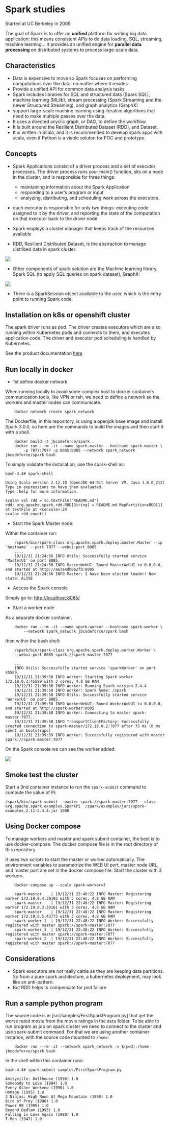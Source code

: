 # Spark studies

Started at UC Berkeley in 2009.

The goal of Spark is to offer an **unified** platform for writing big data application: this means consistent APIs to do data loading, SQL, streaming, machine learning... It provides an unified engine for **parallel data processing** on distributed systems to process large-scale data.

## Characteristics

* Data is expensive to move so Spark focuses on performing computations over the data, no matter where it resides
* Provide a unified API for common data analysis tasks
* Spark includes libraries for SQL and structured data (Spark SQL), machine learning (MLlib), stream processing (Spark Streaming and the newer Structured Streaming), and graph analytics (GraphX)
* support large-scale machine learning using iterative algorithms that need to make multiple passes over the data.
* It uses a directed acyclic graph, or DAG, to define the workflow.
* It is built around the Resilient Distributed Dataset (RDD), and Dataset.
* It is written in Scala, and it is recommended to develop spark apps with scala, even if Python is a viable soluton for POC and prototype.

## Concepts

* Spark Applications consist of a driver process and a set of executor processes. The driver process runs your main() function, sits on a node in the cluster, and is responsible for three things: 
    * maintaining information about the Spark Application
    * responding to a user’s program or input
    * analyzing, distributing, and scheduling work across the executors.

* each executor is responsible for only two things: executing code assigned to it by the driver, and reporting the state of the computation on that executor back to the driver node
* Spark employs a cluster manager that keeps track of the resources available
* RDD, Resilient Distributed Dataset, is the abstraction to manage distribed data in spark cluster.

![](images/app-arch.png)

* Other components of spark solution are the Machine learning library, Spark SQL (to apply SQL queries on spark dataset), GraphX:

![](images/spark-components.png)

* There is a SparkSession object available to the user, which is the entry point to running Spark code.

## Installation on k8s or openshift cluster

The spark driver runs as pod. The driver creates executors which are also running within Kubernetes pods and connects to them, and executes application code.
The driver and executor pod scheduling is handled by Kubernetes.

See the product documentation [here](https://spark.apache.org/docs/latest/running-on-kubernetes.html)

## Run locally in docker

* 1st define docker network

When running locally to avoid some complex host to docker containers communication tools, like VPN or rsh, we need to define a network so the workers and master nodes can communicate.

```shell
    docker network create spark_network
```

The Dockerfile, in this repository, is using a openjdk base image and install Spark 3.0.0, so here are the commands to build the images and then start it with a shell.

```shell
    docker build -t jbcodeforce/spark .
    docker run --rm -it --name spark-master --hostname spark-master \
        -p 7077:7077 -p 8085:8085 --network spark_network jbcodeforce/spark bash
```

To simply validate the installation, use the spark-shell as:

```shell
bash-4.4# spark-shell

Using Scala version 2.12.10 (OpenJDK 64-Bit Server VM, Java 1.8.0_212)
Type in expressions to have them evaluated.
Type :help for more information.

scala> val rdd = sc.textFile("README.md")
rdd: org.apache.spark.rdd.RDD[String] = README.md MapPartitionsRDD[1] at textFile at <console>:24
scala> rdd.count()
```

* Start the Spark Master node:

Within the container run:

```shell
    /spark/bin/spark-class org.apache.spark.deploy.master.Master --ip `hostname` --port 7077 --webui-port 8085
    ....
    19/12/31 21:24:56 INFO Utils: Successfully started service 'MasterUI' on port 8085.
    19/12/31 21:24:56 INFO MasterWebUI: Bound MasterWebUI to 0.0.0.0, and started at http://a63a4db062fb:8085
    19/12/31 21:24:56 INFO Master: I have been elected leader! New state: ALIVE
```

* Access the Spark console

Simply go to: [http://localhost:8085/](http://localhost:8085/)

* Start a worker node 

As a separate docker container. 

```shell
    docker run --rm -it --name spark-worker --hostname spark-worker \
        --network spark_network jbcodeforce/spark bash
```

then within the bash shell:

```shell
    /spark/bin/spark-class org.apache.spark.deploy.worker.Worker \
    --webui-port 8085 spark://spark-master:7077

    ...
    INFO Utils: Successfully started service 'sparkWorker' on port 45589.
    19/12/31 21:39:58 INFO Worker: Starting Spark worker 172.18.0.3:45589 with 3 cores, 4.8 GB RAM
    19/12/31 21:39:58 INFO Worker: Running Spark version 2.4.4
    19/12/31 21:39:58 INFO Worker: Spark home: /spark
    19/12/31 21:39:58 INFO Utils: Successfully started service 'WorkerUI' on port 8085.
    19/12/31 21:39:58 INFO WorkerWebUI: Bound WorkerWebUI to 0.0.0.0, and started at http://spark-worker:8085
    19/12/31 21:39:58 INFO Worker: Connecting to master spark-master:7077...
    19/12/31 21:39:58 INFO TransportClientFactory: Successfully created connection to spark-master/172.18.0.2:7077 after 75 ms (0 ms spent in bootstraps)
    19/12/31 21:39:59 INFO Worker: Successfully registered with master spark://spark-master:7077
```

On the Spark console we can see the worker added:

![](images/spark-console.png)

## Smoke test the cluster

Start a 3nd container instance to run the `spark-submit` command to compute the value of Pi:

```
/spark/bin/spark-submit --master spark://spark-master:7077 --class     org.apache.spark.examples.SparkPi  /spark/examples/jars/spark-examples_2.11-2.4.4.jar 1000
```

## Using Docker compose

To manage workers and master and spark submit container, the best is to use docker-compose. The docker compose file is in the root directory of this repository.

It uses two scripts to start the master or worker automatically. The environment variables to parametrize the WEB UI port, master node URL, and master port are set in the docker compose file. Start the cluster with 3 workers.

```shell
    docker-compose up --scale spark-worker=3

    spark-master    | 19/12/31 22:48:22 INFO Master: Registering worker 172.19.0.4:39193 with 3 cores, 4.8 GB RAM
    spark-master    | 19/12/31 22:48:22 INFO Master: Registering worker 172.19.0.3:39161 with 3 cores, 4.8 GB RAM
    spark-master    | 19/12/31 22:48:22 INFO Master: Registering worker 172.19.0.5:43775 with 3 cores, 4.8 GB RAM
    spark-worker_1  | 19/12/31 22:48:22 INFO Worker: Successfully registered with master spark://spark-master:7077
    spark-worker_3  | 19/12/31 22:48:22 INFO Worker: Successfully registered with master spark://spark-master:7077
    spark-worker_2  | 19/12/31 22:48:22 INFO Worker: Successfully registered with master spark://spark-master:7077
```

## Considerations

* Spark executors are not really cattle as they are keeping data partitions. So from a pure spark architecture, a kubernetes deployment, may look like an anti-pattern.
* But RDD helps to compensate for pod failure

## Run a sample python program

The source code is in [src/samples/FirstSparkProgram.py] that get the worse rated movie from the movie ratings in the `data` folder. To be able to run program as job on spark cluster we need to connect to the cluster and use spark-submit command. For that we are using another container instance, with the source code mounted to `/home`:

```shell
    docker run --rm -it --network spark_network -v $(pwd):/home jbcodeforce/spark bash
```

In the shell within this container runs:

```
bash-4.4# spark-submit samples/FirstSparkProgram.py 

Amityville: Dollhouse (1996) 1.0
Somebody to Love (1994) 1.0
Every Other Weekend (1990) 1.0
Homage (1995) 1.0
3 Ninjas: High Noon At Mega Mountain (1998) 1.0
Bird of Prey (1996) 1.0
Power 98 (1995) 1.0
Beyond Bedlam (1993) 1.0
Falling in Love Again (1980) 1.0
T-Men (1947) 1.0
```
